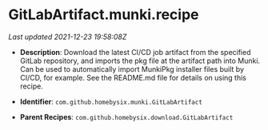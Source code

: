 # GitLabArtifact.munki.recipe

_Last updated 2021-12-23 19:58:08Z_

- **Description**: Download the latest CI/CD job artifact from the specified GitLab repository, and imports the pkg file at the artifact path into Munki. Can be used to automatically import MunkiPkg installer files built by CI/CD, for example. See the README.md file for details on using this recipe.

- **Identifier**: `com.github.homebysix.munki.GitLabArtifact`

- **Parent Recipes**: `com.github.homebysix.download.GitLabArtifact`